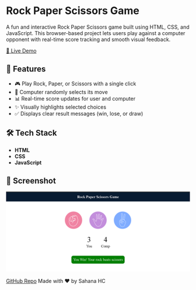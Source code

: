 # Rock Paper Scissors Game

A fun and interactive Rock Paper Scissors game built using HTML, CSS, and JavaScript. This browser-based project lets users play against a computer opponent with real-time score tracking and smooth visual feedback.

[🔗 Live Demo](https://sahanahc123.github.io/RPS-Project/)


## 📌 Features

- 🎮 Play Rock, Paper, or Scissors with a single click
- 🧠 Computer randomly selects its move
- 📊 Real-time score updates for user and computer
- ✨ Visually highlights selected choices
- ✅ Displays clear result messages (win, lose, or draw)


## 🛠️ Tech Stack

- **HTML**
- **CSS**
- **JavaScript**


## 📸 Screenshot
![Rock Paper Scissors Game](Screenshot.png)


[GitHub Repo](https://github.com/sahanahc123/TicTacToe-Project)
Made with ❤️ by Sahana HC


